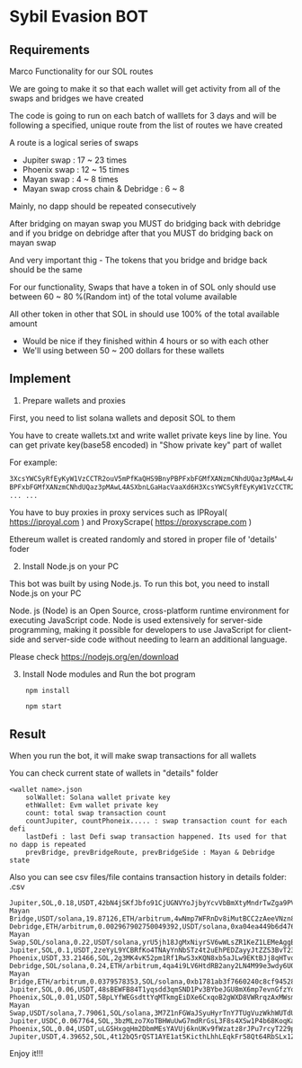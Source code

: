 
# Sybil Evasion BOT

## Requirements

Marco Functionality for our SOL routes

We are going to make it so that each wallet will get activity from all of the swaps and bridges we have created

The code is going to run on each batch of walllets for 3 days and will be following a specified, unique route from the list of routes we have created

A route is a logical series of swaps

- Jupiter swap : 17 ~ 23 times
- Phoenix swap : 12 ~ 15 times
- Mayan swap : 4 ~ 8 times
- Mayan swap cross chain & Debridge : 6 ~ 8

Mainly, no dapp should be repeated consecutively

After bridging on mayan swap you MUST do bridging back with debridge and if you bridge on debridge after that you MUST do bridging back on mayan swap

And very important thig - The tokens that you bridge and bridge back should be the same

For our functionality, Swaps that have a token in of SOL only should use between 60 ~ 80 %(Random int) of the total volume available

All other token in other that SOL in should use 100% of the total available amount

- Would be nice if they finished within 4 hours or so with each other
- We'll using between 50 ~ 200 dollars for these wallets

## Implement

1. Prepare wallets and proxies

First, you need to list solana wallets and deposit SOL to them

You have to create wallets.txt and write wallet private keys line by line. You can get private key(base58 encoded) in "Show private key" part of wallet

For example:

```wallets.txt
3XcsYWCSyRfEyKyW1VzCCTR2ouV5mPfKaQHS9BnyPBPFxbFGMfXANzmCNhdUQaz3pMAwL4ASXbnLGaHacVaaXd6H
BPFxbFGMfXANzmCNhdUQaz3pMAwL4ASXbnLGaHacVaaXd6H3XcsYWCSyRfEyKyW1VzCCTR2omPfKaQHS9BnyPBPF
... ...
```

You have to buy proxies in proxy services such as IPRoyal( https://iproyal.com ) and ProxyScrape( https://proxyscrape.com )

Ethereum wallet is created randomly and stored in proper file of 'details' foder

2. Install Node.js on your PC

This bot was built by using Node.js. To run this bot, you need to install Node.js on your PC

Node. js (Node) is an Open Source, cross-platform runtime environment for executing JavaScript code. Node is used extensively for server-side programming, making it possible for developers to use JavaScript for client-side and server-side code without needing to learn an additional language.

Please check https://nodejs.org/en/download

3. Install Node modules and Run the bot program

```
    npm install

    npm start
```

## Result

When you run the bot, it will make swap transactions for all wallets

You can check current state of wallets in "details" folder

```
<wallet name>.json
    solWallet: Solana wallet private key
    ethWallet: Evm wallet private key
    count: total swap transaction count
    countJupiter, countPhoneix..... : swap transaction count for each defi
    lastDefi : last Defi swap transaction happened. Its used for that no dapp is repeated
    prevBridge, prevBridgeRoute, prevBridgeSide : Mayan & Debridge state
```

Also you can see csv files/file contains transaction history in details folder: <wallet name>.csv

```
Jupiter,SOL,0.18,USDT,42bN4jSKfJbfo91CjUGNVYoJjbyYcvVbBmXtyMndrTwZga9PViHEQWtE3RFr6AQKzPtmgWv1CfEXa31qZRJNGQxD
Mayan Bridge,USDT/solana,19.87126,ETH/arbitrum,4wNmp7WFRnDv8iMutBCC2zAeeVNzn83SQbZK92WqTKnabc5sMSLqZwb9hrH6HpUYPTnsJ8a66xKsYp2iKmDDogvW
Debridge,ETH/arbitrum,0.002967902750049392,USDT/solana,0xa04ea449b6d47673fa84d915723d6db946164193be75f67d5bfa3c16feb38956
Mayan Swap,SOL/solana,0.22,USDT/solana,yrU5jh18JgMxNiyrSV6wWLsZR1KeZ1LEMeAggByBwrswzpiFe4nR8aWJ88nntTGFk3dvnsqnyv3xH46TQ9po4bA
Jupiter,SOL,0.1,USDT,2zeYyL9YCBRfKo4TNAyYnNbSTz4t2uEhPEDZayyJtZZS3BvT231Q1UfWMnHuMSSWgLmJoGB7vDKx8eSaJzYhPHy2
Phoenix,USDT,33.21466,SOL,2g3MK4vK52pm1Rf1RwS3xKQN8xb5aJLw9EKtBJj8qHTvqux2QQUKFenJfs1iJUhjbSPudKiHP4NaUYwYtybiCdNq
Debridge,SOL/solana,0.24,ETH/arbitrum,4qa4i9LV6HtdRB2any2LN4M99e3wdy6UQnPxLca4nx1Pux5dhSCJhfXYqRzgBtD6sceAsRdnAq6bJyHHrnQxsxNh
Mayan Bridge,ETH/arbitrum,0.0379578353,SOL/solana,0xb1781ab3f7660240c8cf945285c0b87858bc372c2298cc5d6bb711457725e47f
Jupiter,SOL,0.06,USDT,48sBEWFB84T1yqsdd3qmSND1Pv3BYbeJGU8mX6mp7evnGfzYoUY163yuGfUnFhZrLkF5nr638urugTnXy9eZY53K
Phoenix,SOL,0.01,USDT,5BpLYfWEGsdttYqMTkmgEiDXe6CxqoB2gWXD8VWRrqzAxMWsmUb9vw6is3iUkSX8z7ZyuJsdnAuzosXbngFSzGR6
Mayan Swap,USDT/solana,7.79061,SOL/solana,3M7Z1nFGWaJSyuHyrTnY7TUgVuzWkhWUTdUzGA7h7XKg6S92aUF1gPf9Zz8reC5WJP6isJgzCfuCVexWDDp4RonB
Jupiter,USDC,0.067764,SOL,3bzMLzo7XoTBHWuUwG7mdRrGsL3F8s4XSw1P4b68KoqKa3PiSpe1y6VKzRTqxEkQXKC2rbDTQguDjUfKxS6kN67e
Phoenix,SOL,0.04,USDT,uLGSHxgqHm2DbmMEsYAVUj6knUKv9fWzatz8rJPu7rcyT229p21rfRfZgkjbGX5qTDY4Y4YjoEgoW7HDYmKudLg
Jupiter,USDT,4.39652,SOL,4t12bQ5rQST1AYE1at5KicthLhhLEqkFr58Qt64RbSLx1Zaj1mCms5EmCQUy4otBZxHGtxUjfjLRgvUbi1UP7ddR
```

Enjoy it!!!